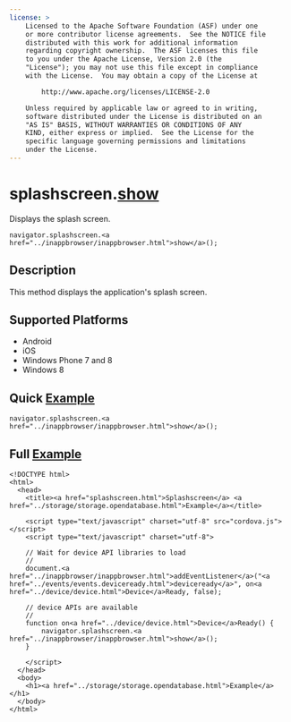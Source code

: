```yaml
---
license: >
    Licensed to the Apache Software Foundation (ASF) under one
    or more contributor license agreements.  See the NOTICE file
    distributed with this work for additional information
    regarding copyright ownership.  The ASF licenses this file
    to you under the Apache License, Version 2.0 (the
    "License"); you may not use this file except in compliance
    with the License.  You may obtain a copy of the License at

        http://www.apache.org/licenses/LICENSE-2.0

    Unless required by applicable law or agreed to in writing,
    software distributed under the License is distributed on an
    "AS IS" BASIS, WITHOUT WARRANTIES OR CONDITIONS OF ANY
    KIND, either express or implied.  See the License for the
    specific language governing permissions and limitations
    under the License.
---
```


# splashscreen.<a href="../inappbrowser/inappbrowser.html">show</a>

Displays the splash screen.

    navigator.splashscreen.<a href="../inappbrowser/inappbrowser.html">show</a>();

## Description

This method displays the application's splash screen.

## Supported Platforms

- Android
- iOS
- Windows Phone 7 and 8
- Windows 8

## Quick <a href="../storage/storage.opendatabase.html">Example</a>

    navigator.splashscreen.<a href="../inappbrowser/inappbrowser.html">show</a>();

## Full <a href="../storage/storage.opendatabase.html">Example</a>

    <!DOCTYPE html>
    <html>
      <head>
        <title><a href="splashscreen.html">Splashscreen</a> <a href="../storage/storage.opendatabase.html">Example</a></title>

        <script type="text/javascript" charset="utf-8" src="cordova.js"></script>
        <script type="text/javascript" charset="utf-8">

        // Wait for device API libraries to load
        //
        document.<a href="../inappbrowser/inappbrowser.html">addEventListener</a>("<a href="../events/events.deviceready.html">deviceready</a>", on<a href="../device/device.html">Device</a>Ready, false);

        // device APIs are available
        //
        function on<a href="../device/device.html">Device</a>Ready() {
            navigator.splashscreen.<a href="../inappbrowser/inappbrowser.html">show</a>();
        }

        </script>
      </head>
      <body>
        <h1><a href="../storage/storage.opendatabase.html">Example</a></h1>
      </body>
    </html>
